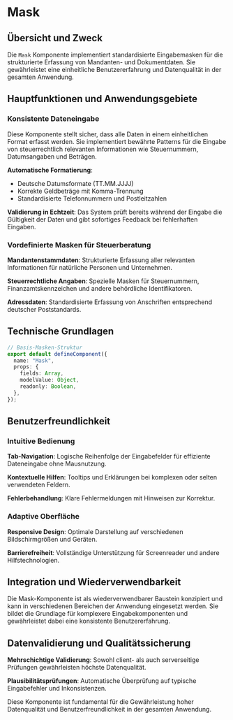 # Mask

## Übersicht und Zweck

Die `Mask` Komponente implementiert standardisierte Eingabemasken für die strukturierte Erfassung von Mandanten- und Dokumentdaten. Sie gewährleistet eine einheitliche Benutzererfahrung und Datenqualität in der gesamten Anwendung.

## Hauptfunktionen und Anwendungsgebiete

### Konsistente Dateneingabe

Diese Komponente stellt sicher, dass alle Daten in einem einheitlichen Format erfasst werden. Sie implementiert bewährte Patterns für die Eingabe von steuerrechtlich relevanten Informationen wie Steuernummern, Datumsangaben und Beträgen.

**Automatische Formatierung**:

- Deutsche Datumsformate (TT.MM.JJJJ)
- Korrekte Geldbeträge mit Komma-Trennung
- Standardisierte Telefonnummern und Postleitzahlen

**Validierung in Echtzeit**:
Das System prüft bereits während der Eingabe die Gültigkeit der Daten und gibt sofortiges Feedback bei fehlerhaften Eingaben.

### Vordefinierte Masken für Steuerberatung

**Mandantenstammdaten**: Strukturierte Erfassung aller relevanten Informationen für natürliche Personen und Unternehmen.

**Steuerrechtliche Angaben**: Spezielle Masken für Steuernummern, Finanzamtskennzeichen und andere behördliche Identifikatoren.

**Adressdaten**: Standardisierte Erfassung von Anschriften entsprechend deutscher Poststandards.

## Technische Grundlagen

```typescript
// Basis-Masken-Struktur
export default defineComponent({
  name: "Mask",
  props: {
    fields: Array,
    modelValue: Object,
    readonly: Boolean,
  },
});
```

## Benutzerfreundlichkeit

### Intuitive Bedienung

**Tab-Navigation**: Logische Reihenfolge der Eingabefelder für effiziente Dateneingabe ohne Mausnutzung.

**Kontextuelle Hilfen**: Tooltips und Erklärungen bei komplexen oder selten verwendeten Feldern.

**Fehlerbehandlung**: Klare Fehlermeldungen mit Hinweisen zur Korrektur.

### Adaptive Oberfläche

**Responsive Design**: Optimale Darstellung auf verschiedenen Bildschirmgrößen und Geräten.

**Barrierefreiheit**: Vollständige Unterstützung für Screenreader und andere Hilfstechnologien.

## Integration und Wiederverwendbarkeit

Die Mask-Komponente ist als wiederverwendbarer Baustein konzipiert und kann in verschiedenen Bereichen der Anwendung eingesetzt werden. Sie bildet die Grundlage für komplexere Eingabekomponenten und gewährleistet dabei eine konsistente Benutzererfahrung.

## Datenvalidierung und Qualitätssicherung

**Mehrschichtige Validierung**: Sowohl client- als auch serverseitige Prüfungen gewährleisten höchste Datenqualität.

**Plausibilitätsprüfungen**: Automatische Überprüfung auf typische Eingabefehler und Inkonsistenzen.

Diese Komponente ist fundamental für die Gewährleistung hoher Datenqualität und Benutzerfreundlichkeit in der gesamten Anwendung.
